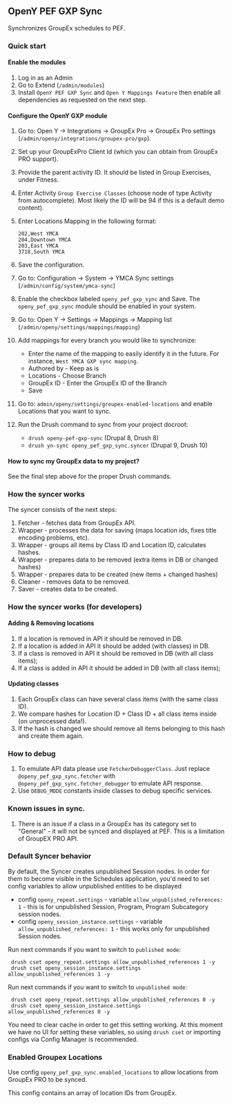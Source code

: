 ## OpenY PEF GXP Sync

Synchronizes GroupEx schedules to PEF.

### Quick start

#### Enable the modules

1. Log in as an Admin
1. Go to Extend (`/admin/modules`)
1. Install `OpenY PEF GXP Sync` and `Open Y Mappings Feature`  then enable all dependencies as requested on the next step.

#### Configure the OpenY GXP module

1. Go to: Open Y -> Integrations -> GroupEx Pro -> GroupEx Pro settings (`/admin/openy/integrations/groupex-pro/gxp`).
1. Set up your GroupExPro Client Id (which you can obtain from GroupEx PRO support).
1. Provide the parent activity ID. It should be listed in Group Exercises, under Fitness.
1. Enter Activity `Group Exercise Classes` (choose node of type Activity from autocomplete). Most likely the ID will be 94 if this is a default demo content).
1. Enter Locations Mapping in the following format:

	```
	202,West YMCA
	204,Downtown YMCA
	203,East YMCA
	3718,South YMCA
	```
	
1. Save the configuration.
1. Go to: Configuration -> System -> YMCA Sync settings (`/admin/config/system/ymca-sync`)
1. Enable the checkbox labeled `openy_pef_gxp_sync` and Save. The `openy_pef_gxp_sync` module should be enabled in your system.
1. Go to: Open Y -> Settings -> Mappings -> Mapping list (`/admin/openy/settings/mappings/mapping`)
1. Add mappings for every branch you would like to synchronize:
	- Enter the name of the mapping to easily identify it in the future. For instance, `West YMCA GXP sync mapping`.
	- Authored by - Keep as is
	- Locations - Choose Branch
	- GroupEx ID - Enter the GroupEx ID of the Branch
	- Save
1. Go to: `admin/openy/settings/groupex-enabled-locations` and enable Locations that you want to sync.
1. Run the Drush command to sync from your project docroot:
	- `drush openy-pef-gxp-sync` (Drupal 8, Drush 8)
	- `drush yn-sync openy_pef_gxp_sync.syncer` (Drupal 9, Drush 10)

#### How to sync my GroupEx data to my project?

See the final step above for the proper Drush commands.

### How the syncer works

The syncer consists of the next steps:

1. Fetcher - fetches data from GroupEx API.
2. Wrapper - processes the data for saving (maps location ids, fixes title encoding problems, etc).
3. Wrapper - groups all items by Class ID and Location ID, calculates hashes.
4. Wrapper - prepares data to be removed (extra items in DB or changed hashes)
5. Wrapper - prepares data to be created (new items + changed hashes)
6. Cleaner - removes data to be removed.
7. Saver   - creates data to be created.

### How the syncer works (for developers)

#### Adding & Removing locations

1. If a location is removed in API it should be removed in DB.
2. If a location is added in API it should be added (with classes) in DB.
3. If a class is removed in API it should be removed in DB (with all class items);
3. If a class is added in API it should be added in DB (with all class items);

#### Updating classes

1. Each GroupEx class can have several class items (with the same class ID).
2. We compare hashes for Location ID + Class ID + all class items inside (on unprocessed data!).
3. If the hash is changed we should remove all items belonging to this hash and create them again.

### How to debug

1. To emulate API data please use `FetcherDebuggerClass`. Just replace `@openy_pef_gxp_sync.fetcher` with
`@openy_pef_gxp_sync.fetcher_debugger` to emulate API response.
2. Use `DEBUG_MODE` constants inside classes to debug specific services.

### Known issues in sync.

1. There is an issue if a class in a GroupEx has its category set to "General" - it will not be synced and displayed at PEF. This is a limitation of GroupEX PRO API.

### Default Syncer behavior

By default, the Syncer creates unpublished Session nodes.
In order for them to become visible in the Schedules application, you'd need to set config variables to allow unpublished entities to be displayed

- config `openy_repeat.settings` - variable `allow_unpublished_references: 1` - this is for unpublished Session, Program, Program Subcategory session nodes.
- config `openy_session_instance.settings` - variable `allow_unpublished_references: 1` - this works only for unpublished Session nodes.

Run next commands if you want to switch to `published mode`:
```
 drush cset openy_repeat.settings allow_unpublished_references 1 -y
 drush cset openy_session_instance.settings allow_unpublished_references 1 -y
```
Run next commands if you want to switch to `unpublished mode`:
```
 drush cset openy_repeat.settings allow_unpublished_references 0 -y
 drush cset openy_session_instance.settings allow_unpublished_references 0 -y
```

You need to clear cache in order to get this setting working.
At this moment we have no UI for setting these variables, so using `drush cset` or importing configs via Config Manager is recommended.

### Enabled Groupex Locations

Use config `openy_pef_gxp_sync.enabled_locations` to allow locations from GroupEx PRO to be synced.

This config contains an array of location IDs from GroupEx.
